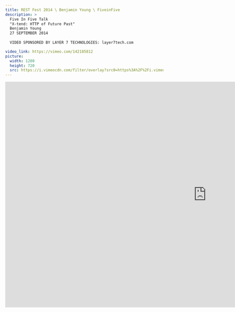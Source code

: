 ```yaml
---
title: REST Fest 2014 \ Benjamin Young \ FiveinFive
description: >
  Five In Five Talk
  "X-tend: HTTP of Future Past"
  Benjamin Young
  27 SEPTEMBER 2014
  
  VIDEO SPONSORED BY LAYER 7 TECHNOLOGIES: layer7tech.com

video_link: https://vimeo.com/142185812
picture:
  width: 1280
  height: 720
  src: https://i.vimeocdn.com/filter/overlay?src0=https%3A%2F%2Fi.vimeocdn.com%2Fvideo%2F539405494_1280x720.jpg&src1=http%3A%2F%2Ff.vimeocdn.com%2Fp%2Fimages%2Fcrawler_play.png
---
```

<iframe src="https://player.vimeo.com/video/142185812?title=0&byline=0&portrait=0&badge=0&autopause=0&player_id=0" width="1280" height="720" frameborder="0" title="REST Fest 2014 \ Benjamin Young \ FiveinFive" webkitallowfullscreen mozallowfullscreen allowfullscreen></iframe>